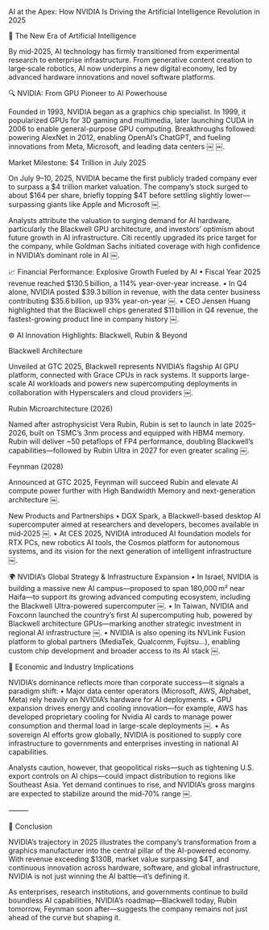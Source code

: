 
AI at the Apex: How NVIDIA Is Driving the Artificial Intelligence Revolution in 2025

🚀 The New Era of Artificial Intelligence

By mid‑2025, AI technology has firmly transitioned from experimental research to enterprise infrastructure. From generative content creation to large‑scale robotics, AI now underpins a new digital economy, led by advanced hardware innovations and novel software platforms.

🔍 NVIDIA: From GPU Pioneer to AI Powerhouse

Founded in 1993, NVIDIA began as a graphics chip specialist. In 1999, it popularized GPUs for 3D gaming and multimedia, later launching CUDA in 2006 to enable general-purpose GPU computing. Breakthroughs followed: powering AlexNet in 2012, enabling OpenAI’s ChatGPT, and fueling innovations from Meta, Microsoft, and leading data centers  ￼ ￼.

Market Milestone: $4 Trillion in July 2025

On July 9–10, 2025, NVIDIA became the first publicly traded company ever to surpass a $4 trillion market valuation. The company’s stock surged to about $164 per share, briefly topping $4T before settling slightly lower—surpassing giants like Apple and Microsoft  ￼.

Analysts attribute the valuation to surging demand for AI hardware, particularly the Blackwell GPU architecture, and investors’ optimism about future growth in AI infrastructure. Citi recently upgraded its price target for the company, while Goldman Sachs initiated coverage with high confidence in NVIDIA’s dominant role in AI  ￼.

📈 Financial Performance: Explosive Growth Fueled by AI
	•	Fiscal Year 2025 revenue reached $130.5 billion, a 114% year-over-year increase.
	•	In Q4 alone, NVIDIA posted $39.3 billion in revenue, with the data center business contributing $35.6 billion, up 93% year-on-year  ￼.
	•	CEO Jensen Huang highlighted that the Blackwell chips generated $11 billion in Q4 revenue, the fastest-growing product line in company history  ￼.

⚙️ AI Innovation Highlights: Blackwell, Rubin & Beyond

Blackwell Architecture

Unveiled at GTC 2025, Blackwell represents NVIDIA’s flagship AI GPU platform, connected with Grace CPUs in rack systems. It supports large-scale AI workloads and powers new supercomputing deployments in collaboration with Hyperscalers and cloud providers  ￼.

Rubin Microarchitecture (2026)

Named after astrophysicist Vera Rubin, Rubin is set to launch in late 2025–2026, built on TSMC’s 3nm process and equipped with HBM4 memory. Rubin will deliver ~50 petaflops of FP4 performance, doubling Blackwell’s capabilities—followed by Rubin Ultra in 2027 for even greater scaling  ￼.

Feynman (2028)

Announced at GTC 2025, Feynman will succeed Rubin and elevate AI compute power further with High Bandwidth Memory and next-generation architecture  ￼.

New Products and Partnerships
	•	DGX Spark, a Blackwell-based desktop AI supercomputer aimed at researchers and developers, becomes available in mid‑2025  ￼.
	•	At CES 2025, NVIDIA introduced AI foundation models for RTX PCs, new robotics AI tools, the Cosmos platform for autonomous systems, and its vision for the next generation of intelligent infrastructure  ￼.

🌍 NVIDIA’s Global Strategy & Infrastructure Expansion
	•	In Israel, NVIDIA is building a massive new AI campus—proposed to span 180,000 m² near Haifa—to support its growing advanced computing ecosystem, including the Blackwell Ultra-powered supercomputer  ￼.
	•	In Taiwan, NVIDIA and Foxconn launched the country’s first AI supercomputing hub, powered by Blackwell architecture GPUs—marking another strategic investment in regional AI infrastructure  ￼.
	•	NVIDIA is also opening its NVLink Fusion platform to global partners (MediaTek, Qualcomm, Fujitsu…), enabling custom chip development and broader access to its AI stack  ￼.

🔮 Economic and Industry Implications

NVIDIA’s dominance reflects more than corporate success—it signals a paradigm shift:
	•	Major data center operators (Microsoft, AWS, Alphabet, Meta) rely heavily on NVIDIA’s hardware for AI deployments.
	•	GPU expansion drives energy and cooling innovation—for example, AWS has developed proprietary cooling for Nvidia AI cards to manage power consumption and thermal load in large-scale deployments  ￼.
	•	As sovereign AI efforts grow globally, NVIDIA is positioned to supply core infrastructure to governments and enterprises investing in national AI capabilities.

Analysts caution, however, that geopolitical risks—such as tightening U.S. export controls on AI chips—could impact distribution to regions like Southeast Asia. Yet demand continues to rise, and NVIDIA’s gross margins are expected to stabilize around the mid‑70% range  ￼.

⸻

📝 Conclusion

NVIDIA’s trajectory in 2025 illustrates the company’s transformation from a graphics manufacturer into the central pillar of the AI-powered economy. With revenue exceeding $130B, market value surpassing $4T, and continuous innovation across hardware, software, and global infrastructure, NVIDIA is not just winning the AI battle—it’s defining it.

As enterprises, research institutions, and governments continue to build boundless AI capabilities, NVIDIA’s roadmap—Blackwell today, Rubin tomorrow, Feynman soon after—suggests the company remains not just ahead of the curve but shaping it.

